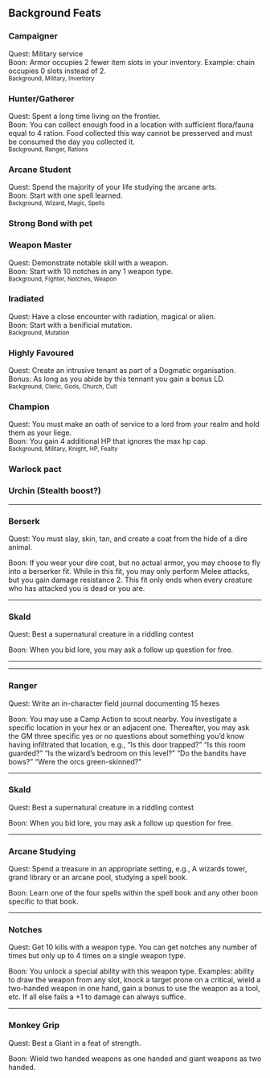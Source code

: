 ## Background Feats

### Campaigner
Quest: Military service  
Boon: Armor occupies 2 fewer item slots in your inventory. Example: chain occupies 0 slots instead of 2.  
<sub>Background, Military, Inventory</sub>

### Hunter/Gatherer
Quest: Spent a long time living on the frontier.  
Boon: You can collect enough food in a location with sufficient flora/fauna equal to 4 ration. Food collected this way cannot be presserved and must be consumed the day you collected it.  
<sub>Background, Ranger, Rations</sub>

### Arcane Student
Quest: Spend the majority of your life studying the arcane arts.  
Boon: Start with one spell learned.  
<sub>Background, Wizard, Magic, Spells</sub>

### Strong Bond with pet

### Weapon Master
Quest: Demonstrate notable skill with a weapon.  
Boon: Start with 10 notches in any 1 weapon type.  
<sub>Background, Fighter, Notches, Weapon</sub>

### Iradiated
Quest: Have a close encounter with radiation, magical or alien.  
Boon: Start with a benificial mutation.  
<sub>Background, Mutation</sub>

### Highly Favoured
Quest: Create an intrusive tenant as part of a Dogmatic organisation.  
Bonus: As long as you abide by this tennant you gain a bonus LD.  
<sub>Background, Cleric, Gods, Church, Cult</sub>

### Champion
Quest: You must make an oath of service to a lord from your realm and hold them as your liege.  
Boon: You gain 4 additional HP that ignores the max hp cap.  
<sub>Background, Military, Knight, HP, Fealty</sub>

### Warlock pact

### Urchin (Stealth boost?)

___

### Berserk

Quest: You must slay, skin, tan, and create a coat from the hide of a dire animal. 

Boon: If you wear your dire coat, but no actual armor, you may choose to fly into a berserker fit.  While in this fit, you may only perform Melee attacks, but you gain damage resistance 2. This fit only ends when every creature who has attacked you is dead or you are. 

___

### Skald

Quest: Best a supernatural creature in a riddling contest

Boon: When you bid lore, you may ask a follow up question for free.

___


___

### Ranger

Quest: Write an in-character field journal documenting 15 hexes

Boon: You may use a Camp Action to scout nearby. You investigate a specific location in your hex or an adjacent one. Thereafter, you may ask the GM three specific yes or no questions about something you’d know having infiltrated that location, e.g., “Is this door trapped?” “Is this room guarded?” “Is the wizard’s bedroom on this level?” “Do the bandits have bows?” “Were the orcs green-skinned?” 

___ 

### Skald

Quest: Best a supernatural creature in a riddling contest

Boon: When you bid lore, you may ask a follow up question for free.

___

### Arcane Studying

Quest: Spend a treasure in an appropriate setting, e.g., A wizards tower, grand library or an arcane pool, studying a spell book.

Boon: Learn one of the four spells within the spell book and any other boon specific to that book.

___

### Notches

Quest: Get 10 kills with a weapon type. You can get notches any number of times but only up to 4 times on a single weapon type.

Boon: You unlock a special ability with this weapon type. Examples: ability to draw the weapon from any slot, knock a target prone on a critical, wield a two-handed weapon in one hand, gain a bonus to use the weapon as a tool, etc. If all else fails a +1 to damage can always suffice.

___

### Monkey Grip

Quest: Best a Giant in a feat of strength.

Boon: Wield two handed weapons as one handed and giant weapons as two handed.
